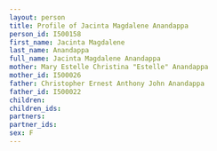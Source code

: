 ```yaml
---
layout: person
title: Profile of Jacinta Magdalene Anandappa
person_id: I500158
first_name: Jacinta Magdalene
last_name: Anandappa
full_name: Jacinta Magdalene Anandappa
mother: Mary Estelle Christina "Estelle" Anandappa
mother_id: I500026
father: Christopher Ernest Anthony John Anandappa
father_id: I500022
children:
children_ids:
partners:
partner_ids:
sex: F
---
```


